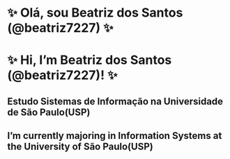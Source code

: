# ✨ Olá, sou Beatriz dos Santos (@beatriz7227) ✨
# ✨ Hi, I’m Beatriz dos Santos (@beatriz7227)! ✨

## Estudo Sistemas de Informação na Universidade de São Paulo(USP) 
## I’m currently majoring in Information Systems at the University of São Paulo(USP)


<!---
beatriz7227/beatriz7227 is a ✨ special ✨ repository because its `README.md` (this file) appears on your GitHub profile.
You can click the Preview link to take a look at your changes.
--->
